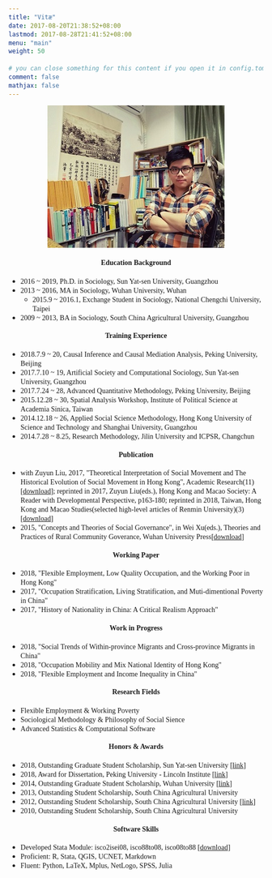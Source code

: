 ```yaml
---
title: "Vitæ"
date: 2017-08-20T21:38:52+08:00
lastmod: 2017-08-28T21:41:52+08:00
menu: "main"
weight: 50

# you can close something for this content if you open it in config.toml.
comment: false
mathjax: false
---
```

<div align=center><img src="https://raw.githubusercontent.com/GingLam/website/master/static/media/personal.jpg"></div>


<div align=center><strong><font face="Times New Roman"><h4>Education Background</h4></font></strong></div>

-	<font face="Times New Roman">2016 ~ 2019, Ph.D. in Sociology, Sun Yat-sen University, Guangzhou</font>
-	<font face="Times New Roman">2013 ~ 2016, MA in Sociology, Wuhan University, Wuhan</font>
	-	<font face="Times New Roman">2015.9 ~ 2016.1, Exchange Student in Sociology, National Chengchi University, Taipei</font>
-	<font face="Times New Roman">2009 ~ 2013, BA in Sociology, South China Agricultural University, Guangzhou</font>

<div align=center><strong><font face="Times New Roman"><h4>Training Experience</h4></font></strong></div>

-	<font face="Times New Roman">2018.7.9 ~ 20, Causal Inference and Causal Mediation Analysis, Peking University, Beijing</font>
-	<font face="Times New Roman">2017.7.10 ~ 19, Artificial Society and Computational Sociology, Sun Yat-sen University, Guangzhou</font>
-	<font face="Times New Roman">2017.7.24 ~ 28, Advanced Quantitative Methodology, Peking University, Beijing</font>
-	<font face="Times New Roman">2015.12.28 ~ 30, Spatial Analysis Workshop, Institute of Political Science at Academia Sinica, Taiwan</font>
-	<font face="Times New Roman">2014.12.18 ~ 26, Applied Social Science Methodology, Hong Kong University of Science and Technology and Shanghai University, Guangzhou</font>
-	<font face="Times New Roman">2014.7.28 ~ 8.25, Research Methodology, Jilin University and ICPSR, Changchun</font>

<div align=center><strong><font face="Times New Roman"><h4>Publication</h4></font></strong></div>

-	<font face="Times New Roman">with Zuyun Liu, 2017, "Theoretical Interpretation of Social Movement and The Historical Evolution of Social Movement in Hong Kong", Academic Research(11)[[download](https://raw.githubusercontent.com/GingLam/Storage/master/%E7%A4%BE%E4%BC%9A%E8%BF%90%E5%8A%A8%E7%9A%84%E7%90%86%E8%AE%BA%E8%A7%A3%E8%AF%BB%E4%B8%8E%E9%A6%99%E6%B8%AF%E7%A4%BE%E4%BC%9A%E8%BF%90%E5%8A%A8%E7%9A%84%E5%8E%86%E5%8F%B2%E6%BC%94%E5%8F%98.pdf)]; reprinted in 2017, Zuyun Liu(eds.), Hong Kong and Macao Society: A Reader with Developmental Perspective, p163-180; reprinted in 2018, Taiwan, Hong Kong and Macao Studies(selected high-level articles of Renmin University)(3)[[download](https://raw.githubusercontent.com/GingLam/Storage/master/%E4%BA%BA%E5%A4%A7%E5%A4%8D%E5%8D%B0%E5%88%8A%E7%89%A9.pdf)]</font>
-	<font face="Times New Roman">2015, "Concepts and Theories of Social Governance", in Wei Xu(eds.), Theories and Practices of Rural Community Goverance, Wuhan University Press[[download](https://raw.githubusercontent.com/GingLam/Storage/master/%E7%A4%BE%E4%BC%9A%E6%B2%BB%E7%90%86%E7%9A%84%E6%A6%82%E5%BF%B5%E5%8F%8A%E7%90%86%E8%AE%BA%E8%BE%A8%E6%9E%90.pdf)]</font>


<div align=center><strong><font face="Times New Roman"><h4>Working Paper</h4></font></strong></div>

-	<font face="Times New Roman">2018, "Flexible Employment, Low Quality Occupation, and the Working Poor in Hong Kong" </font>
-	<font face="Times New Roman">2017, "Occupation Stratification, Living Stratification, and Muti-dimentional Poverty in China" </font>
-	<font face="Times New Roman">2017, "History of Nationality in China: A Critical Realism Approach" </font>


<div align=center><strong><font face="Times New Roman"><h4>Work in Progress</h4></font></strong></div>

-	<font face="Times New Roman">2018, "Social Trends of Within-province Migrants and Cross-province Migrants in China" </font>
-	<font face="Times New Roman">2018, "Occupation Mobility and Mix National Identity of Hong Kong" </font>
-	<font face="Times New Roman">2018, "Flexible Employment and Income Inequality in China" </font>


<div align=center><strong><font face="Times New Roman"><h4>Research Fields</h4></font></strong></div>

-	<font face="Times New Roman">Flexible Employment & Working Poverty</font>
-	<font face="Times New Roman">Sociological Methodology & Philosophy of Social Sience</font>
-	<font face="Times New Roman">Advanced Statistics & Computational Software</font>

<div align=center><strong><font face="Times New Roman"><h4>Honors & Awards</h4></font></strong></div>

-	<font face="Times New Roman">2018, Outstanding Graduate Student Scholarship, Sun Yat-sen University [[link](https://git.io/fxF86)]</font>
-	<font face="Times New Roman">2018, Award for Dissertation, Peking University - Lincoln Institute [[link](https://mp.weixin.qq.com/s/QS2p_dlXA9Z_fHbAuetx-Q)]</font>
-	<font face="Times New Roman">2014, Outstanding Graduate Student Scholarship, Wuhan University [[link](http://info.whu.edu.cn/info/1639/35293.htm)]</font>
-	<font face="Times New Roman">2013, Outstanding Student Scholarship, South China Agricultural University</font>
-	<font face="Times New Roman">2012, Outstanding Student Scholarship, South China Agricultural University [[link](http://www.scau.edu.cn/_upload/article/files/22/e9/2f4986644a359e3b1d320e63ab7c/e0174fb4-e75d-4749-9d60-83739871b0d6.doc)]</font>
-	<font face="Times New Roman">2010, Outstanding Student Scholarship, South China Agricultural University</font>

<div align=center><strong><font face="Times New Roman"><h4>Software Skills</h4></font></strong></div>


-	<font face="Times New Roman">Developed Stata Module: isco2isei08, isco88to08, isco08to88 [[download](https://git.io/fxbLk)]</font>
-	<font face="Times New Roman">Proficient: R, Stata, QGIS, UCNET, Markdown</font>
-	<font face="Times New Roman">Fluent: Python, LaTeX, Mplus, NetLogo, SPSS, Julia</font>
